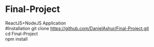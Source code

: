 # Final-Project
ReactJS+NodeJS Application  
#Installation
git clone https://github.com/DanielAshur/Final-Project.git  
cd Final-Project  
npm install
